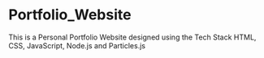 # Portfolio_Website

This is a Personal Portfolio Website designed using the Tech Stack HTML, CSS, JavaScript, Node.js and Particles.js
